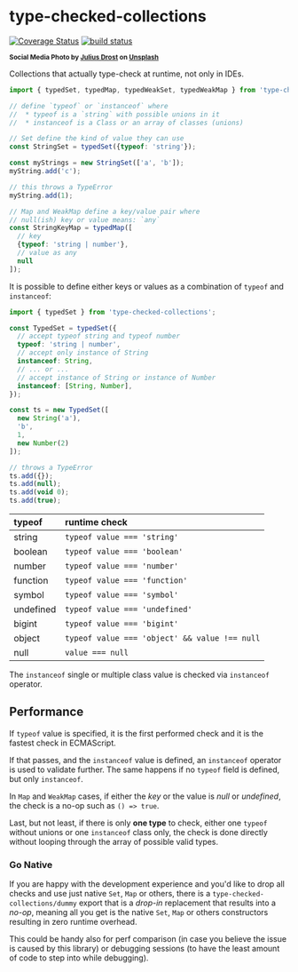 # type-checked-collections

[![Coverage Status](https://coveralls.io/repos/github/WebReflection/type-checked-collections/badge.svg?branch=main)](https://coveralls.io/github/WebReflection/type-checked-collections?branch=main) [![build status](https://github.com/WebReflection/type-checked-collections/actions/workflows/node.js.yml/badge.svg)](https://github.com/WebReflection/type-checked-collections/actions)

<sup>**Social Media Photo by [Julius Drost](https://unsplash.com/@juliusdrost) on [Unsplash](https://unsplash.com/)**</sup>


Collections that actually type-check at runtime, not only in IDEs.

```js
import { typedSet, typedMap, typedWeakSet, typedWeakMap } from 'type-checked-collections';

// define `typeof` or `instanceof` where
//  * typeof is a `string` with possible unions in it
//  * instanceof is a Class or an array of classes (unions)

// Set define the kind of value they can use
const StringSet = typedSet({typeof: 'string'});

const myStrings = new StringSet(['a', 'b']);
myString.add('c');

// this throws a TypeError
myString.add(1);

// Map and WeakMap define a key/value pair where
// null(ish) key or value means: `any`
const StringKeyMap = typedMap([
  // key
  {typeof: 'string | number'},
  // value as any
  null
]);
```

It is possible to define either keys or values as a combination of `typeof` and `instanceof`:

```js
import { typedSet } from 'type-checked-collections';

const TypedSet = typedSet({
  // accept typeof string and typeof number
  typeof: 'string | number',
  // accept only instance of String
  instanceof: String,
  // ... or ...
  // accept instance of String or instance of Number
  instanceof: [String, Number],
});

const ts = new TypedSet([
  new String('a'),
  'b',
  1,
  new Number(2)
]);

// throws a TypeError
ts.add({});
ts.add(null);
ts.add(void 0);
ts.add(true);
```

| typeof    | runtime check                                 |
| :-------- | :-------------------------------------------- |
| string    | `typeof value === 'string'`                   |
| boolean   | `typeof value === 'boolean'`                  |
| number    | `typeof value === 'number'`                   |
| function  | `typeof value === 'function'`                 |
| symbol    | `typeof value === 'symbol'`                   |
| undefined | `typeof value === 'undefined'`                |
| bigint    | `typeof value === 'bigint'`                   |
| object    | `typeof value === 'object' && value !== null` |
| null      | `value === null`                              |


The `instanceof` single or multiple class value is checked via `instanceof` operator.

## Performance

If `typeof` value is specified, it is the first performed check and it is the fastest check in ECMAScript.

If that passes, and the `instanceof` value is defined, an `instanceof` operator is used to validate further. The same happens if no `typeof` field is defined, but only `instanceof`.

In `Map` and `WeakMap` cases, if either the *key* or the value is *null* or *undefined*, the check is a no-op such as `() => true`.

Last, but not least, if there is only **one type** to check, either one `typeof` without unions or one `instanceof` class only, the check is done directly without looping through the array of possible valid types.

### Go Native

If you are happy with the development experience and you'd like to drop all checks and use just native `Set`, `Map` or others, there is a `type-checked-collections/dummy` export that is a *drop-in* replacement that results into a *no-op*, meaning all you get is the native `Set`, `Map` or others constructors resulting in zero runtime overhead.

This could be handy also for perf comparison (in case you believe the issue is caused by this library) or debugging sessions (to have the least amount of code to step into while debugging).
